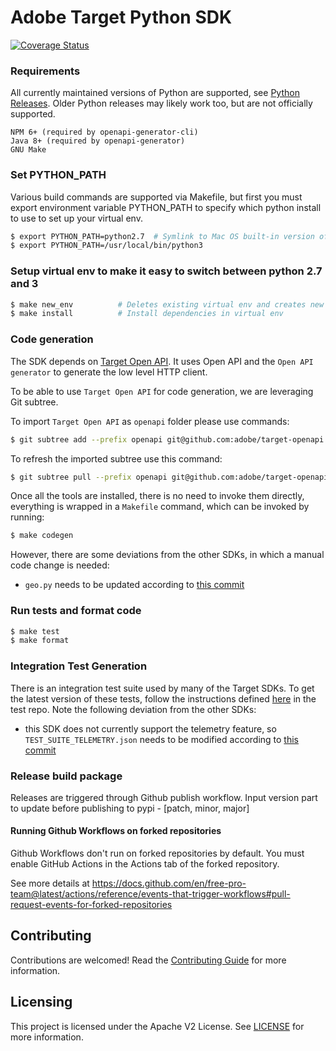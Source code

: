 # Adobe Target Python SDK

[![Coverage Status](https://coveralls.io/repos/github/adobe/target-python-sdk/badge.svg?branch=main)](https://coveralls.io/github/adobe/target-python-sdk?branch=main)

### Requirements
All currently maintained versions of Python are supported, see [Python Releases](https://www.python.org/downloads/).
Older Python releases may likely work too, but are not officially supported.
```
NPM 6+ (required by openapi-generator-cli)
Java 8+ (required by openapi-generator)
GNU Make
```

### Set PYTHON_PATH

Various build commands are supported via Makefile, but first you must export environment variable PYTHON_PATH to specify which python install to use to set up your virtual env.

```bash
$ export PYTHON_PATH=python2.7  # Symlink to Mac OS built-in version of python
$ export PYTHON_PATH=/usr/local/bin/python3
```

### Setup virtual env to make it easy to switch between python 2.7 and 3

```bash
$ make new_env          # Deletes existing virtual env and creates new one based on PYTHON_PATH
$ make install          # Install dependencies in virtual env
```

### Code generation

The SDK depends on [Target Open API](https://github.com/adobe/target-openapi). It uses Open API and the `Open API generator` to generate the low level HTTP client.

To be able to use `Target Open API` for code generation, we are leveraging Git subtree.

To import `Target Open API` as `openapi` folder please use commands:

```bash
$ git subtree add --prefix openapi git@github.com:adobe/target-openapi.git main --squash
```

To refresh the imported subtree use this command:

```bash
$ git subtree pull --prefix openapi git@github.com:adobe/target-openapi.git main --squash
```

Once all the tools are installed, there is no need to invoke them directly, everything is wrapped in a `Makefile` command, which can be invoked by running:

```bash
$ make codegen
```

However, there are some deviations from the other SDKs, in which a manual code change is needed:
- `geo.py` needs to be updated according to [this commit](https://github.com/adobe/target-python-sdk/pull/34/commits/05c7bcaf9d3946e9b5a6eea719b667449e2e09fd#diff-4a8ee26e9272c52959b34df9a7763e21dcaf2d1d231fd2070dab039f63c1676e)


### Run tests and format code

```bash
$ make test
$ make format
```

### Integration Test Generation

There is an integration test suite used by many of the Target SDKs. To get the latest version of these tests, follow the instructions defined [here](https://github.com/adobe/target-sdk-testing#updating-to-the-latest-schema) in the test repo. Note the following deviation from the other SDKs:
- this SDK does not currently support the telemetry feature, so `TEST_SUITE_TELEMETRY.json` needs to be modified according to [this commit](https://github.com/adobe/target-python-sdk/pull/34/commits/05c7bcaf9d3946e9b5a6eea719b667449e2e09fd#diff-a328ccff9f9446689c70bdc5cb120d462646a3863f62273cf8522e6f71ac0e8e)

### Release build package

Releases are triggered through Github publish workflow. Input version part to update before publishing to pypi - [patch, minor, major]

#### Running Github Workflows on forked repositories

Github Workflows don't run on forked repositories by default.
You must enable GitHub Actions in the Actions tab of the forked repository.

See more details at https://docs.github.com/en/free-pro-team@latest/actions/reference/events-that-trigger-workflows#pull-request-events-for-forked-repositories

## Contributing

Contributions are welcomed! Read the [Contributing Guide](CONTRIBUTING.md) for more information.

## Licensing

This project is licensed under the Apache V2 License. See [LICENSE](LICENSE) for more information.
